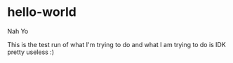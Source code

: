 # hello-world
Nah
Yo 

This is the test run of what I'm trying to do and what I am trying to do is IDK pretty useless :)
